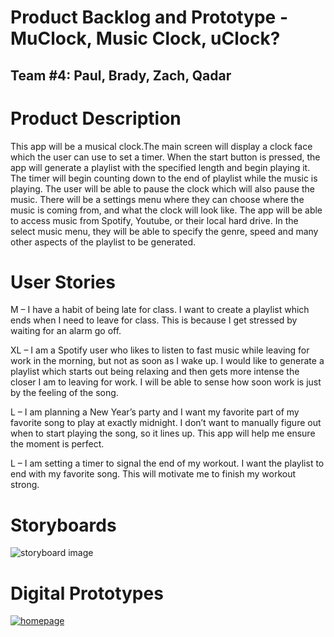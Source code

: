 # Product Backlog and Prototype - MuClock, Music Clock, uClock?
## Team #4: Paul, Brady, Zach, Qadar

# Product Description
This app will be a musical clock.The main screen will display a clock face which the user can use to set a timer. When the start button is pressed, the app will generate a playlist with the specified length and begin playing it. The timer will begin counting down to the end of playlist while the music is playing. The user will be able to pause the clock which will also pause the music. There will be a settings menu where they can choose where the music is coming from, and what the clock will look like. The app will be able to access music from Spotify, Youtube, or their local hard drive. In the select music menu, they will be able to specify the genre, speed and many other aspects of the playlist to be generated.  

# User Stories
 
M – I have a habit of being late for class. I want to create a playlist which ends when I need to leave for class. This is because I get stressed by waiting for an alarm go off. 

 

XL – I am a Spotify user who likes to listen to fast music while leaving for work in the morning, but not as soon as I wake up. I would like to generate a playlist which starts out being relaxing and then gets more intense the closer I am to leaving for work. I will be able to sense how soon work is just by the feeling of the song. 

 

L – I am planning a New Year’s party and I want my favorite part of my favorite song to play at exactly midnight. I don’t want to manually figure out when to start playing the song, so it lines up. This app will help me ensure the moment is perfect. 

 

L – I am setting a timer to signal the end of my workout. I want the playlist to end with my favorite song. This will motivate me to finish my workout strong.  

# Storyboards
![storyboard image](https://i.imgur.com/LxmdYyk.jpg)

# Digital Prototypes
[![homepage](https://cdn.dribbble.com/users/397346/screenshots/6706472/2.gif)](https://www.figma.com/file/X3S9Hnuyc3Q9cAR1U51cDd/Clock?node-id=0%3A3)
